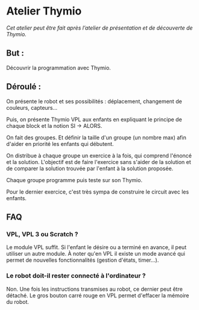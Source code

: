 # Atelier Thymio

*Cet atelier peut être fait après l’atelier de présentation et de découverte de Thymio.*

## But : 

Découvrir la programmation avec Thymio.

## Déroulé : 

On présente le robot et ses possibilités : déplacement, changement de couleurs, capteurs...

Puis, on présente Thymio VPL aux enfants en expliquant le principe de chaque block et la notion SI -> ALORS.

On fait des groupes.
Et définir la taille d'un groupe (un nombre max) afin d'aider en priorité les enfants qui débutent.

On distribue à chaque groupe un exercice à la fois, qui comprend l'énoncé et la solution. L'objectif est de faire l'exercice sans s'aider de la solution et de comparer la solution trouvée par l'enfant à la solution proposée.

Chaque groupe programme puis teste sur son Thymio.

Pour le dernier exercice, c'est très sympa de construire le circuit avec les enfants.

## FAQ

### VPL, VPL 3 ou Scratch ?

Le module VPL suffit. Si l'enfant le désire ou a terminé en avance, il peut utiliser un autre module.
À noter qu'en VPL il existe un mode avancé qui permet de nouvelles fonctionnalités (gestion d'états, timer...).

### Le robot doit-il rester connecté à l'ordinateur ?

Non. Une fois les instructions transmises au robot, ce dernier peut être détaché. Le gros bouton carré rouge en VPL permet d'effacer la mémoire du robot.
